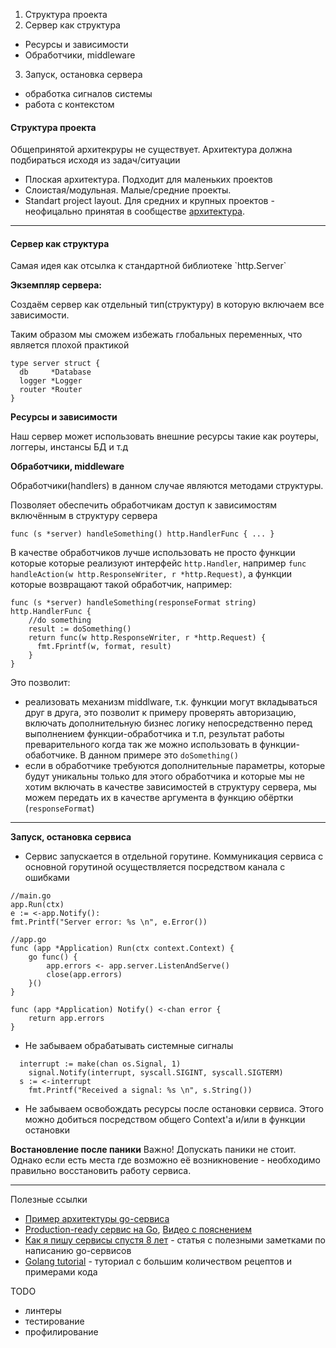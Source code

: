 1. Структура проекта
2. Сервер как структура
  * Ресурсы и зависимости
  * Обработчики, middleware
3. Запуск, остановка сервера 
  * обработка сигналов системы
  * работа с контекстом

<h4>Структура проекта</h4>

Общепринятой архитекруры не существует. Архитектура должна подбираться исходя из задач/ситуации

* Плоская архитектура. Подходит для маленьких проектов
* Слоистая/модульная. Малые/средние проекты.
* Standart project layout. Для средних и крупных проектов - неофицально принятая в сообществе [архитектура](https://github.com/golang-standards/project-layout).

---

<h4>Сервер как структура</h4>
Самая идея как отсылка к стандартной библиотеке `http.Server`

**Экземпляр сервера:** 

Создаём сервер как отдельный тип(структуру) в которую включаем все зависимости. 

Таким образом мы сможем избежать глобальных переменных, что является плохой практикой
```golang
type server struct {
  db     *Database
  logger *Logger
  router *Router
}
```

**Ресурсы и зависимости**

Наш сервер может использовать внешние ресурсы такие как роутеры, логгеры, инстансы БД и т.д

**Обработчики, middleware**

Обработчики(handlers) в данном случае являются методами структуры. 

Позволяет обеспечить обработчикам доступ к зависимостям включённым в структуру сервера 

```golang
func (s *server) handleSomething() http.HandlerFunc { ... }
```

В качестве обработчиков лучше использовать не просто функции которые которые реализуют интерфейс `http.Handler`, 
например `func handleAction(w http.ResponseWriter, r *http.Request)`,
а функции которые возвращают такой обработчик, например:

```golang
func (s *server) handleSomething(responseFormat string) http.HandlerFunc {
    //do something
    result := doSomething()
    return func(w http.ResponseWriter, r *http.Request) {
      fmt.Fprintf(w, format, result)
    }
}
```

Это позволит:

* реализовать механизм middlware, т.к. функции могут вкладываться друг в друга, это позволит к примеру проверять авторизацию, включать дополнительную бизнес логику непосредственно перед выполнением функции-обработчика и т.п, результат работы преварительного когда так же можно использовать в функции-обаботчике. В данном примере это `doSomething()`
* если в обработчике требуются дополнительные параметры, которые будут уникальны только для этого обработчика и которые мы не хотим включать в качестве зависимостей в структуру сервера, мы можем передать их в качестве аргумента в функцию обёртки (`responseFormat`)

---

**Запуск, остановка сервиса**

* Сервис запускается в отдельной горутине. Коммуникация сервиса с основной горутиной осуществляется посредством канала с ошибками

```golang
//main.go
app.Run(ctx)
e := <-app.Notify():
fmt.Printf("Server error: %s \n", e.Error())
```

```golang
//app.go
func (app *Application) Run(ctx context.Context) {
	go func() {
		app.errors <- app.server.ListenAndServe()
		close(app.errors)
	}()
}

func (app *Application) Notify() <-chan error {
	return app.errors
}
```

* Не забываем обрабатывать системные сигналы

```golang
  interrupt := make(chan os.Signal, 1)
	signal.Notify(interrupt, syscall.SIGINT, syscall.SIGTERM)
  s := <-interrupt
	fmt.Printf("Received a signal: %s \n", s.String())
```

* Не забываем освобождать ресурсы после остановки сервиса. Этого можно добиться посредством общего Context'a и/или в функции остановки


**Востановление после паники**
Важно! Допускать паники не стоит. Однако если есть места где возможно её возникновение - необходимо правильно восстановить работу сервиса.

---

Полезные ссылки
- [Пример архитектуры go-сервиса](https://github.com/rtbpanda/go-application-template)
- [Production-ready сервис на Go](https://github.com/PetStores/go-simple/tree/base), [Видео с пояснением](https://youtu.be/yxE5zxTOeUI?t=1822)
- [Как я пишу сервисы спустя 8 лет](https://pace.dev/blog/2018/05/09/how-I-write-http-services-after-eight-years.html) - статья с полезными заметками по написанию go-сервисов
- [Golang tutorial](https://tutorialedge.net/golang/) - туториал с большим количеством рецептов и примерами кода 

TODO
* линтеры
* тестирование
* профилирование